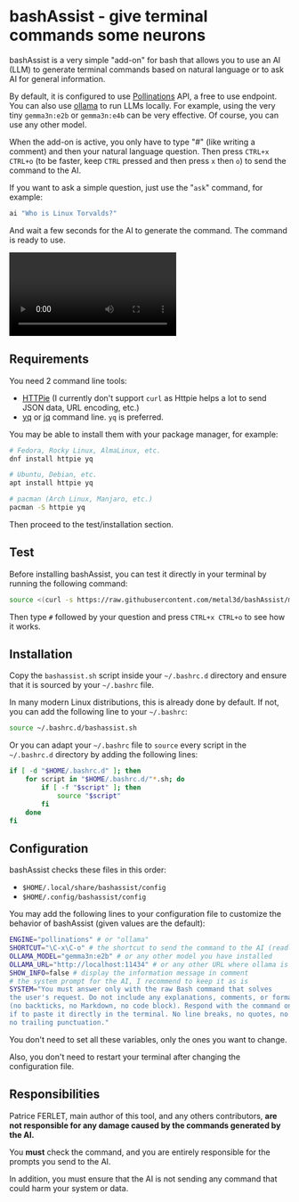 # bashAssist - give terminal commands some neurons

bashAssist is a very simple "add-on" for bash that allows you to use
an AI (LLM) to generate terminal commands based on natural language or to ask AI
for general information.

By default, it is configured to use [Pollinations](https://pollinations.ai/) API, a free to use endpoint.
You can also use [ollama](https://ollama.com/) to run LLMs locally. For example, using
the very tiny `gemma3n:e2b` or `gemma3n:e4b` can be very effective. Of course, you can use any other model.

When the add-on is active, you only have to type "#" (like writing a comment) and then your natural language question.
Then press `CTRL+x CTRL+o` (to be faster, keep `CTRL` pressed and then press `x` then `o`) to send the command to the AI.

If you want to ask a simple question, just use the "`ask`" command, for example:

```bash
ai "Who is Linux Torvalds?"
```

And wait a few seconds for the AI to generate the command. The command is ready to use.

<video src="https://github.com/user-attachments/assets/a2cdd8c2-4a13-43bc-adba-bac7f12e8e51" autoload autoplay controls loop></video>

## Requirements

You need 2 command line tools:

- [HTTPie](https://httpie.io/) (I currently don't support `curl` as Httpie helps a lot to send
  JSON data, URL encoding, etc.)
- [yq](https://github.com/mikefarah/yq) or [jq](https://jqlang.org/) command line. `yq` is preferred.

You may be able to install them with your package manager, for example:

```bash
# Fedora, Rocky Linux, AlmaLinux, etc.
dnf install httpie yq

# Ubuntu, Debian, etc.
apt install httpie yq

# pacman (Arch Linux, Manjaro, etc.)
pacman -S httpie yq
```

Then proceed to the test/installation section.

## Test

Before installing bashAssist, you can test it directly in your terminal by running the following command:

```bash
source <(curl -s https://raw.githubusercontent.com/metal3d/bashAssist/main/bashassist.sh)
```

Then type `#` followed by your question and press `CTRL+x CTRL+o` to see how it works.

## Installation

Copy the `bashassist.sh` script inside your `~/.bashrc.d` directory and ensure that it is sourced by your `~/.bashrc` file.

In many modern Linux distributions, this is already done by default. If not, you can add the following line to your `~/.bashrc`:

```bash
source ~/.bashrc.d/bashassist.sh
```

Or you can adapt your `~/.bashrc` file to `source` every script in the `~/.bashrc.d` directory by adding the following lines:

```bash
if [ -d "$HOME/.bashrc.d" ]; then
    for script in "$HOME/.bashrc.d/"*.sh; do
        if [ -f "$script" ]; then
            source "$script"
        fi
    done
fi
```

## Configuration

bashAssist checks these files in this order:

- `$HOME/.local/share/bashassist/config`
- `$HOME/.config/bashassist/config`

You may add the following lines to your configuration file to customize the behavior of bashAssist (given values are
the default):

```bash
ENGINE="pollinations" # or "ollama"
SHORTCUT="\C-x\C-o" # the shortcut to send the command to the AI (readline format)
OLLAMA_MODEL="gemma3n:e2b" # or any other model you have installed
OLLAMA_URL="http://localhost:11434" # or any other URL where ollama is running
SHOW_INFO=false # display the information message in comment
# the system prompt for the AI, I recommend to keep it as is
SYSTEM="You must answer only with the raw Bash command that solves
the user's request. Do not include any explanations, comments, or formatting
(no backticks, no Markdown, no code block). Respond with the command only, as
if to paste it directly in the terminal. No line breaks, no quotes, no prefix,
no trailing punctuation."
```

You don't need to set all these variables, only the ones you want to change.

Also, you don't need to restart your terminal after changing the configuration file.

## Responsibilities

Patrice FERLET, main author of this tool, and any others contributors, **are not responsible for any damage
caused by the commands generated by the AI.**

You **must** check the command, and you are entirely responsible for the prompts you send to the AI.

In addition, you must ensure that the AI is not sending any command that could harm your system or data.
